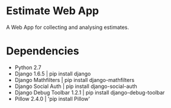 Estimate Web App
================

A Web App for collecting and analysing estimates.

Dependencies
============

- Python 2.7
- Django 1.6.5 | pip install django
- Django Mathfilters | pip install django-mathfilters
- Django Social Auth | pip install django-social-auth
- Django Debug Toolbar 1.2.1 | pip install django-debug-toolbar
- Pillow 2.4.0 | 'pip install Pillow'
